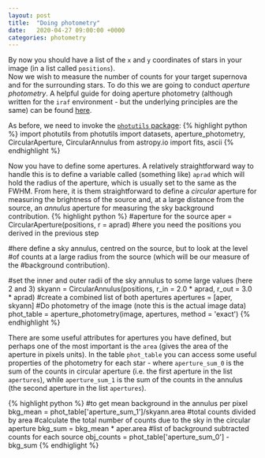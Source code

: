 ```yaml
---
layout: post
title:  "Doing photometry"
date:   2020-04-27 09:00:00 +0000
categories: photometry
---
```

By now you should have a list of the `x` and `y` coordinates of stars in your image (in a list called `positions`).  
Now we wish to measure the number of counts for your target supernova and for the surrounding stars.  To do this we
are going to conduct _aperture photometry_.  A helpful guide for doing aperture photometry (although
  written for the `iraf` environment - but the underlying principles are the same) can be found [here](https://www.mn.uio.no/astro/english/services/it/help/visualization/iraf/daophot2.pdf).

As before, we need to invoke the [`photutils` package](https://photutils.readthedocs.io/en/stable/):
{% highlight python %}
import photutils
from photutils import datasets, aperture_photometry, CircularAperture, CircularAnnulus
from astropy.io import fits, ascii
{% endhighlight %}

Now you have to define some apertures.  A relatively straightforward way to handle this is to define a
variable called (something like) `aprad` which will hold the radius of the aperture, which is usually set to the same as the FWHM.  From here, it is them straightforward to define a _circular_ aperture for measuring the brightness of the source and, at a large distance from the source, an _annulus_ aperture for measuring the sky background contribution.
{% highlight python %}
#aperture for the source
aper = CircularAperture(positions, r = aprad)
#here you need the positions you derived in the previous step

#here define a sky annulus, centred on the source, but to look at the level
#of counts at a large radius from the source (which will be our measure of the
#background contribution).

#set the inner and outer radii of the sky annulus to some large values (here 2 and 3)
skyann = CircularAnnulus(positions, r_in = 2.0 * aprad, r_out = 3.0 * aprad)
#create a combined list of both apertures
apertures = [aper, skyann]
#Do photometry of the image (note this is the actual image data)
phot_table = aperture_photometry(image, apertures, method = 'exact')
{% endhighlight %}

There are some useful attributes for apertures you have defined, but perhaps one of the most important is the `area` (gives the area of the aperture in pixels units).  In the table `phot_table` you can access some useful properties of the photometry for each star - where `aperture_sum_0` is the sum of the counts in circular aperture (i.e. the first aperture in the list `apertures`), while `aperture_sum_1` is the sum of the counts in the annulus (the second aperture in the list `apertures`).

{% highlight python %}
#to get mean background in the annulus per pixel
bkg_mean = phot_table['aperture_sum_1']/skyann.area #total counts divided by area
#calculate the total number of counts due to the sky in the circular aperture
bkg_sum = bkg_mean * aper.area
#list of background subtracted counts for each source 
obj_counts = phot_table['aperture_sum_0'] - bkg_sum
{% endhiglight %}
